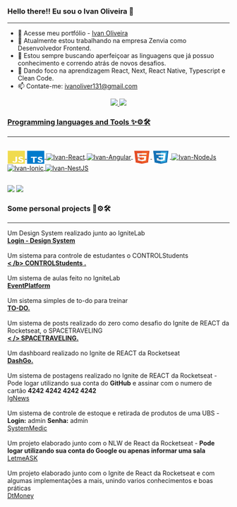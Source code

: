 ### Hello there!! Eu sou o Ivan Oliveira 👋
<hr>

- 📔 Acesse meu portfólio - <a href="https://portifolio-ivan.vercel.app">Ivan Oliveira</a> 
- 🔭 Atualmente estou trabalhando na empresa Zenvia como Desenvolvedor Frontend.
- 🌱 Estou sempre buscando aperfeiçoar as linguagens que já possuo conhecimento e correndo atrás de novos desafios.
- 🚀 Dando foco na aprendizagem React, Next, React Native, Typescript e Clean Code.  
- 📫 Contate-me: ivanoliver131@gmail.com

<div align="center">
  <a href="https://github.com/ivanoliver131">
  <img height="180em" src="https://github-readme-stats.vercel.app/api?username=IvanOliver131&show_icons=true&theme=dracula&include_all_commits=true&count_private=true"/>
  <img height="180em" src="https://github-readme-stats.vercel.app/api/top-langs/?username=ivanoliver131&layout=compact&langs_count=7&theme=dracula"/>
</div>
  
### Programming languages and Tools ✨⚙🛠
<hr>
<div style="display: inline_block"><br>
  <img align="center" alt="Ivan-Js" height="30" width="40" src="https://raw.githubusercontent.com/devicons/devicon/master/icons/javascript/javascript-plain.svg">
  <img align="center" alt="Ivan-Ts" height="30" width="40" src="https://raw.githubusercontent.com/devicons/devicon/master/icons/typescript/typescript-plain.svg">
  <img align="center" alt="Ivan-React" height="30" width="40" src="https://cdn.jsdelivr.net/gh/devicons/devicon/icons/react/react-original.svg">
  <img align="center" alt="Ivan-Angular" height="30" width="40" src="https://cdn.jsdelivr.net/gh/devicons/devicon/icons/angularjs/angularjs-original.svg">
  <img align="center" alt="Ivan-HTML" height="30" width="40" src="https://raw.githubusercontent.com/devicons/devicon/master/icons/html5/html5-original.svg">
  <img align="center" alt="Ivan-CSS" height="30" width="40" src="https://raw.githubusercontent.com/devicons/devicon/master/icons/css3/css3-original.svg">
  <img align="center" alt="Ivan-NodeJs" height="30" width="40" src="https://cdn.jsdelivr.net/gh/devicons/devicon/icons/nodejs/nodejs-original.svg">
  <img align="center" alt="Ivan-Ionic" height="30" width="40" src="https://cdn.jsdelivr.net/gh/devicons/devicon/icons/ionic/ionic-original.svg">
  <img align="center" alt="Ivan-NestJS" height="30" width="40" src="https://cdn.jsdelivr.net/gh/devicons/devicon/icons/nestjs/nestjs-plain.svg">
</div>
  
  ##
 
<div> 
  <a href = "mailto:ivanoliver131@gmail.com"><img src="https://img.shields.io/badge/-Gmail-%23333?style=for-the-badge&logo=gmail&logoColor=white" target="_blank"></a>
  <a href="https://www.linkedin.com/in/ivan-oliveira-112048200/" target="_blank"><img src="https://img.shields.io/badge/-LinkedIn-%230077B5?style=for-the-badge&logo=linkedin&logoColor=white" target="_blank"></a> 
</div>

### Some personal projects 🚀⚙🛠
<hr>
<div>
  <span>Um Design System realizado junto ao IgniteLab<br></span>
  <b><a href="https://lab-ds-eight.vercel.app" target="_blank"> Login - Design System </a></b>
  <br>
  <br>
  <span>Um sistema para controle de estudantes o CONTROLStudents<br></span> 
  <b><a href="https://frontend-descomplica.vercel.app" target="_blank">< /b> CONTROLStudents .</a> </b>
  <br>
  <br>  
  <span>Um sistema de aulas feito no IgniteLab<br></span> 
  <b><a href="https://event-platform-ivanoliver131.vercel.app" target="_blank">EventPlatform</a> </b>
  <br>
  <br>
  <span>Um sistema simples de to-do para treinar<br></span> 
  <b><a href="https://to-do-kappa-wheat.vercel.app" target="_blank">TO-DO.</a> </b>
  <br>
  <br>
  <span>Um sistema de posts realizado do zero como desafio do Ignite de REACT da Rocketseat, o SPACETRAVELING<br></span> 
  <b><a href="https://spacetraveling-ivanoliver131.vercel.app" target="_blank">< /> SPACETRAVELING.</a> </b>
  <br>
  <br>
  <span>Um dashboard realizado no Ignite de REACT da Rocketseat<br></span> 
  <b><a href="https://dashgo-ivanoliver131.vercel.app" target="_blank">DashGo.</a></b>
  <br>
  <br>
  <span>Um sistema de postagens realizado no Ignite de REACT da Rocketseat - Pode logar utilizando sua conta do <b>GitHub</b> e assinar com o numero de cartão <b>4242 4242 4242 4242</b><br></span>
  <a href="https://ig-news-ivanoliver131.vercel.app" target="_blank">IgNews</a>
  <br>
  <br>
  <span>Um sistema de controle de estoque e retirada de produtos de uma UBS - <b>Login:</b> admin <b>Senha:</b> admin<br></span>
  <a href="https://618a66089d744500071075d7--system-medic.netlify.app" target="_blank">SystemMedic</a>
  <br>  
  <br>
  <span>Um projeto elaborado junto com o NLW de React da Rocketseat - <b>Pode logar utilizando sua conta do Google ou apenas informar uma sala</b><br></span>
  <a href="https://letmeask-50d06.web.app" target="_blank">LetmeASK</a>
  <br>
  <br>
  <span>Um projeto elaborado junto com o Ignite de React da Rocketseat e com algumas implementações a mais, unindo varios conhecimentos e boas práticas<br></span>
  <a href="https://ia-money.vercel.app" target="_blank">DtMoney</a>
</div>
